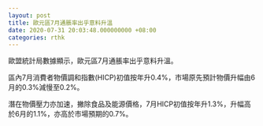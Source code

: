 ```yaml
---
layout: post
title: 歐元區7月通脹率出乎意料升溫
date: 2020-07-31 20:03:48.000000000 +08:00
categories: rthk
---
```


歐盟統計局數據顯示，歐元區7月通脹率出乎意料升溫。

區內7月消費者物價調和指數(HICP)初值按年升0.4%，市場原先預計物價升幅由6月的0.3%減慢至0.2%。

潛在物價壓力亦加速，撇除食品及能源價格，7月HICP初值按年升1.3%，升幅高於6月的1.1%，亦高於市場預期的0.7%。
